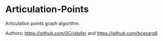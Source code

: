 # Articulation-Points

Articulation points graph algorithm.

Authors: https://github.com/0Cristofer and https://github.com/bcesarg6
